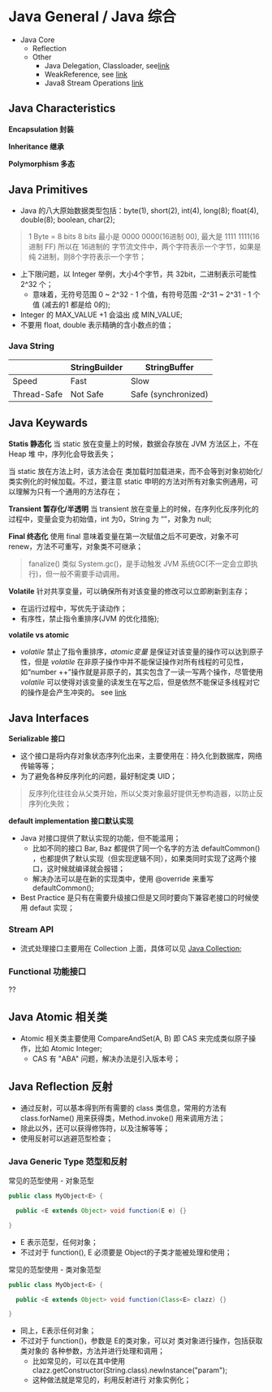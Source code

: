 # Java General / Java 综合

* Java Core
  - Reflection
  - Other
    + Java Delegation, Classloader, see[link](https://www.cnblogs.com/wxd0108/p/6681618.html)
    + WeakReference, see [link](https://mp.weixin.qq.com/s/TyM-zD2Irxk_BzS_D6I0KA)
    + Java8 Stream Operations [link](https://www.baeldung.com/java-8-streams-introduction)

## Java Characteristics

__Encapsulation 封装__

__Inheritance 继承__

__Polymorphism 多态__

## Java Primitives

- Java 的八大原始数据类型包括：byte(1), short(2), int(4), long(8); float(4), double(8); boolean, char(2);

> 1 Byte = 8 bits
> 8 bits 最小是 0000 0000(16进制 00), 最大是 1111 1111(16进制 FF)
> 所以在 16进制的 字节流文件中，两个字符表示一个字节，如果是纯 2进制，则8个字符表示一个字节；

- 上下限问题，以 Integer 举例，大小4个字节，共 32bit，二进制表示可能性 2^32 个；
  + 意味着，无符号范围 0 ~ 2^32 - 1 个值，有符号范围 -2^31 ~ 2^31 - 1 个值 (减去的1 都是给 0的);
- Integer 的 MAX_VALUE +1 会溢出 成 MIN_VALUE;
- 不要用 float, double 表示精确的含小数点的值；

### Java String

||StringBuilder|StringBuffer|
|-|-|-|
|Speed      |Fast     |Slow|
|Thread-Safe|Not Safe |Safe (synchronized)|

## Java Keywards

__Statis 静态化__
当 static 放在变量上的时候，数据会存放在 JVM 方法区上，不在 Heap 堆 中，序列化会导致丢失；

当 static 放在方法上时，该方法会在 类加载时加载进来，而不会等到对象初始化/类实例化的时候加载。不过，要注意 static 申明的方法对所有对象实例通用，可以理解为只有一个通用的方法存在；

__Transient 暂存化/半透明__
当 transient 放在变量上的时候，在序列化反序列化的过程中，变量会变为初始值，int 为0，String 为 “”，对象为 null;

__Final 终态化__
使用 final 意味着变量在第一次赋值之后不可更改，对象不可renew，方法不可重写，对象类不可继承；

> fanalize() 类似 System.gc()，是手动触发 JVM 系统GC(不一定会立即执行)，但一般不需要手动调用。

__Volatile__
针对共享变量，可以确保所有对该变量的修改可以立即刷新到主存；

- 在运行过程中，写优先于读动作；
- 有序性，禁止指令重排序(JVM 的优化措施);

__volatile vs atomic__
- _volatile_ 禁止了指令重排序，_atomic变量_ 是保证对该变量的操作可以达到原子性，但是 _volatile_ 在非原子操作中并不能保证操作对所有线程的可见性，如“number ++”操作就是非原子的，其实包含了一读一写两个操作，尽管使用 _volatile_ 可以使得对该变量的读发生在写之后，但是依然不能保证多线程对它的操作是会产生冲突的。
see [link](https://stackoverflow.com/a/19744523)

## Java Interfaces

__Serializable 接口__ 

- 这个接口是将内存对象状态序列化出来，主要使用在：持久化到数据库，网络传输等等；
- 为了避免各种反序列化的问题，最好制定类 UID；

> 反序列化往往会从父类开始，所以父类对象最好提供无参构造器，以防止反序列化失败；

__default implementation 接口默认实现__

- Java 对接口提供了默认实现的功能，但不能滥用；
  + 比如不同的接口 Bar, Baz 都提供了同一个名字的方法 defaultCommon() ，也都提供了默认实现（但实现逻辑不同），如果类同时实现了这两个接口，这时候就编译就会报错；
  + 解决办法可以是在新的实现类中，使用 @override 来重写 defaultCommon();
- Best Practice 是只有在需要升级接口但是又同时要向下兼容老接口的时候使用 defaut 实现；

### Stream API

- 流式处理接口主要用在 Collection 上面，具体可以见 [Java Collection](./Java.Collection.md);

### Functional 功能接口

??

## Java Atomic 相关类

- Atomic 相关类主要使用 CompareAndSet(A, B) 即 CAS 来完成类似原子操作，比如 Atomic Integer;
  + CAS 有 "ABA" 问题，解决办法是引入版本号；

## Java Reflection 反射

- 通过反射，可以基本得到所有需要的 class 类信息，常用的方法有 class.forName() 用来获得类，Method.invoke() 用来调用方法；
- 除此以外，还可以获得修饰符，以及注解等等；
- 使用反射可以逃避范型检查；

### Java Generic Type 范型和反射

常见的范型使用 - 对象范型

```java
public class MyObject<E> {

  public <E extends Object> void function(E e) {}

}
```
- E 表示范型，任何对象；
- 不过对于 function(), E 必须要是 Object的子类才能被处理和使用；

常见的范型使用 - 类对象范型

```java
public class MyObject<E> {

  public <E extends Object> void function(Class<E> clazz) {}

}
```
- 同上，E表示任何对象；
- 不过对于 function()，参数是 E的类对象，可以对 类对象进行操作，包括获取 类对象的 各种参数，方法并进行处理和调用；
  + 比如常见的，可以在其中使用 clazz.getConstructor(String.class).newInstance("param");
  + 这种做法就是常见的，利用反射进行 对象实例化；
  